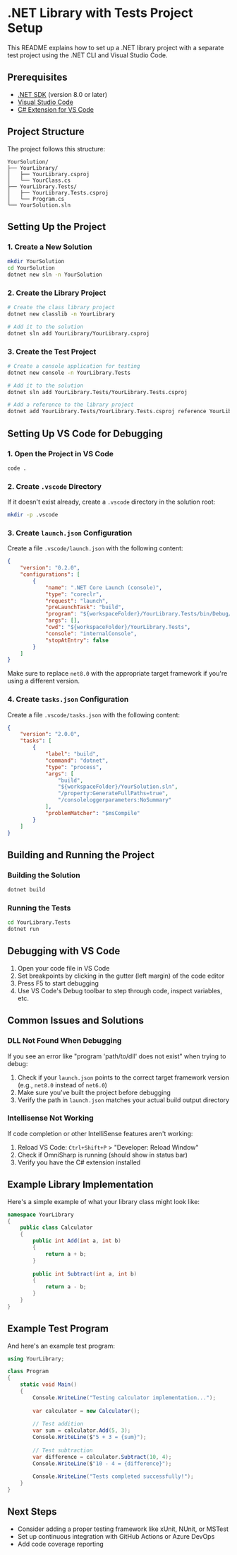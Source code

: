 # .NET Library with Tests Project Setup

This README explains how to set up a .NET library project with a separate test project using the .NET CLI and Visual Studio Code.

## Prerequisites

- [.NET SDK](https://dotnet.microsoft.com/download) (version 8.0 or later)
- [Visual Studio Code](https://code.visualstudio.com/)
- [C# Extension for VS Code](https://marketplace.visualstudio.com/items?itemName=ms-dotnettools.csharp)

## Project Structure

The project follows this structure:

```
YourSolution/
├── YourLibrary/
│   ├── YourLibrary.csproj
│   └── YourClass.cs
├── YourLibrary.Tests/
│   ├── YourLibrary.Tests.csproj
│   └── Program.cs
└── YourSolution.sln
```

## Setting Up the Project

### 1. Create a New Solution

```bash
mkdir YourSolution
cd YourSolution
dotnet new sln -n YourSolution
```

### 2. Create the Library Project

```bash
# Create the class library project
dotnet new classlib -n YourLibrary

# Add it to the solution
dotnet sln add YourLibrary/YourLibrary.csproj
```

### 3. Create the Test Project

```bash
# Create a console application for testing
dotnet new console -n YourLibrary.Tests

# Add it to the solution
dotnet sln add YourLibrary.Tests/YourLibrary.Tests.csproj

# Add a reference to the library project
dotnet add YourLibrary.Tests/YourLibrary.Tests.csproj reference YourLibrary/YourLibrary.csproj
```

## Setting Up VS Code for Debugging

### 1. Open the Project in VS Code

```bash
code .
```

### 2. Create `.vscode` Directory

If it doesn't exist already, create a `.vscode` directory in the solution root:

```bash
mkdir -p .vscode
```

### 3. Create `launch.json` Configuration

Create a file `.vscode/launch.json` with the following content:

```json
{
    "version": "0.2.0",
    "configurations": [
        {
            "name": ".NET Core Launch (console)",
            "type": "coreclr",
            "request": "launch",
            "preLaunchTask": "build",
            "program": "${workspaceFolder}/YourLibrary.Tests/bin/Debug/net8.0/YourLibrary.Tests.dll",
            "args": [],
            "cwd": "${workspaceFolder}/YourLibrary.Tests",
            "console": "internalConsole",
            "stopAtEntry": false
        }
    ]
}
```

Make sure to replace `net8.0` with the appropriate target framework if you're using a different version.

### 4. Create `tasks.json` Configuration

Create a file `.vscode/tasks.json` with the following content:

```json
{
    "version": "2.0.0",
    "tasks": [
        {
            "label": "build",
            "command": "dotnet",
            "type": "process",
            "args": [
                "build",
                "${workspaceFolder}/YourSolution.sln",
                "/property:GenerateFullPaths=true",
                "/consoleloggerparameters:NoSummary"
            ],
            "problemMatcher": "$msCompile"
        }
    ]
}
```

## Building and Running the Project

### Building the Solution

```bash
dotnet build
```

### Running the Tests

```bash
cd YourLibrary.Tests
dotnet run
```

## Debugging with VS Code

1. Open your code file in VS Code
2. Set breakpoints by clicking in the gutter (left margin) of the code editor
3. Press F5 to start debugging
4. Use VS Code's Debug toolbar to step through code, inspect variables, etc.

## Common Issues and Solutions

### DLL Not Found When Debugging

If you see an error like "program 'path/to/dll' does not exist" when trying to debug:

1. Check if your `launch.json` points to the correct target framework version (e.g., `net8.0` instead of `net6.0`)
2. Make sure you've built the project before debugging
3. Verify the path in `launch.json` matches your actual build output directory

### Intellisense Not Working

If code completion or other IntelliSense features aren't working:

1. Reload VS Code: `Ctrl+Shift+P` > "Developer: Reload Window"
2. Check if OmniSharp is running (should show in status bar)
3. Verify you have the C# extension installed

## Example Library Implementation

Here's a simple example of what your library class might look like:

```csharp
namespace YourLibrary
{
    public class Calculator
    {
        public int Add(int a, int b)
        {
            return a + b;
        }
        
        public int Subtract(int a, int b)
        {
            return a - b;
        }
    }
}
```

## Example Test Program

And here's an example test program:

```csharp
using YourLibrary;

class Program
{
    static void Main()
    {
        Console.WriteLine("Testing calculator implementation...");
        
        var calculator = new Calculator();
        
        // Test addition
        var sum = calculator.Add(5, 3);
        Console.WriteLine($"5 + 3 = {sum}");
        
        // Test subtraction
        var difference = calculator.Subtract(10, 4);
        Console.WriteLine($"10 - 4 = {difference}");
        
        Console.WriteLine("Tests completed successfully!");
    }
}
```

## Next Steps

- Consider adding a proper testing framework like xUnit, NUnit, or MSTest
- Set up continuous integration with GitHub Actions or Azure DevOps
- Add code coverage reporting